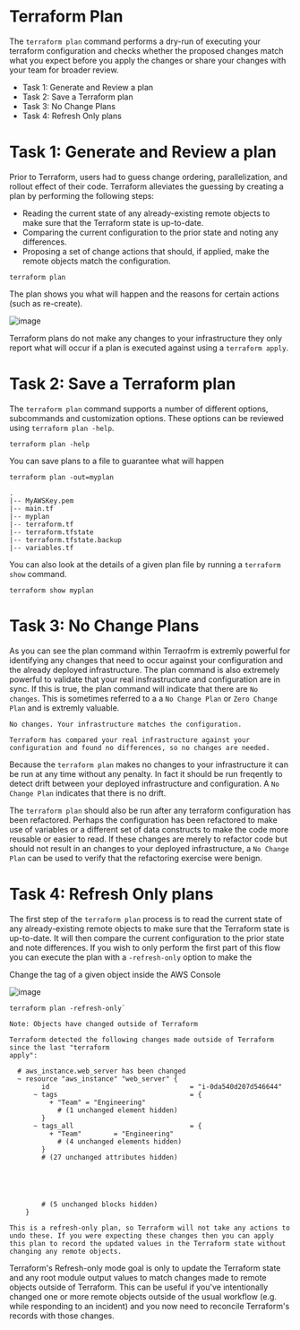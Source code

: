 # Terraform Plan

The `terraform plan` command performs a dry-run of executing your terraform configuration and checks whether the proposed changes match what you expect before you apply the changes or share your changes with your team for broader review.

- Task 1: Generate and Review a plan
- Task 2: Save a Terraform plan
- Task 3: No Change Plans
- Task 4: Refresh Only plans

# Task 1: Generate and Review a plan

Prior to Terraform, users had to guess change ordering, parallelization, and rollout effect of their code. Terraform alleviates the guessing by creating a plan by performing the following steps:

- Reading the current state of any already-existing remote objects to make sure that the Terraform state is up-to-date.
- Comparing the current configuration to the prior state and noting any differences.
- Proposing a set of change actions that should, if applied, make the remote objects match the configuration.

```shell
terraform plan
```

The plan shows you what will happen and the reasons for certain actions (such as re-create).

![image](https://github.com/niravmsoni/terraform-aws/assets/6556021/ddc53d43-0b92-403b-b2bf-3567bd84a5b4)

Terraform plans do not make any changes to your infrastructure they only report what will occur if a plan is executed against using a `terraform apply`.

# Task 2: Save a Terraform plan

The `terraform plan` command supports a number of different options, subcommands and customization options. These options can be reviewed using `terraform plan -help`.

```shell
terraform plan -help
```

You can save plans to a file to guarantee what will happen

```shell
terraform plan -out=myplan
```

```shell
.
|-- MyAWSKey.pem
|-- main.tf
|-- myplan
|-- terraform.tf
|-- terraform.tfstate
|-- terraform.tfstate.backup
|-- variables.tf
```

You can also look at the details of a given plan file by running a `terraform show` command.

```shell
terraform show myplan
```

# Task 3: No Change Plans

As you can see the plan command within Terraofrm is extremly powerful for identifying any changes that need to occur against your configuration and the already deployed infrastructure. The plan command is also extremely powerful to validate that your real insfrastructure and configuration are in sync. If this is true, the plan command will indicate that there are `No changes`. This is sometimes referred to a a `No Change Plan` or `Zero Change Plan` and is extremly valuable.

```shell
No changes. Your infrastructure matches the configuration.

Terraform has compared your real infrastructure against your configuration and found no differences, so no changes are needed.
```

Because the `terraform plan` makes no changes to your infrastructure it can be run at any time without any penalty. In fact it should be run freqently to detect drift between your deployed infrastructure and configuration. A `No Change Plan` indicates that there is no drift.

The `terraform plan` should also be run after any terraform configuration has been refactored. Perhaps the configuration has been refactored to make use of variables or a different set of data constructs to make the code more reusable or easier to read. If these changes are merely to refactor code but should not result in an changes to your deployed infrastructure, a `No Change Plan` can be used to verify that the refactoring exercise were benign.

# Task 4: Refresh Only plans

The first step of the `terraform plan` process is to read the current state of any already-existing remote objects to make sure that the Terraform state is up-to-date. It will then compare the current configuration to the prior state and note differences. If you wish to only perform the first part of this flow you can execute the plan with a `-refresh-only` option to make the

Change the tag of a given object inside the AWS Console

![image](https://github.com/niravmsoni/terraform-aws/assets/6556021/37cf9173-e560-40ec-be36-a788e647a1f9)


```
terraform plan -refresh-only`
```

```shell
Note: Objects have changed outside of Terraform

Terraform detected the following changes made outside of Terraform since the last "terraform
apply":

  # aws_instance.web_server has been changed
  ~ resource "aws_instance" "web_server" {
        id                                   = "i-0da540d207d546644"
      ~ tags                                 = {
          + "Team" = "Engineering"
            # (1 unchanged element hidden)
        }
      ~ tags_all                             = {
          + "Team"        = "Engineering"
            # (4 unchanged elements hidden)
        }
        # (27 unchanged attributes hidden)





        # (5 unchanged blocks hidden)
    }

This is a refresh-only plan, so Terraform will not take any actions to undo these. If you were expecting these changes then you can apply this plan to record the updated values in the Terraform state without changing any remote objects.
```

Terraform's Refresh-only mode goal is only to update the Terraform state and any root module output values to match changes made to remote objects outside of Terraform. This can be useful if you've intentionally changed one or more remote objects outside of the usual workflow (e.g. while responding to an incident) and you now need to reconcile Terraform's records with those changes.

